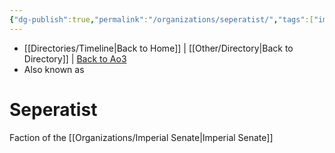 ```yaml
---
{"dg-publish":true,"permalink":"/organizations/seperatist/","tags":["imperialsenate","unfinished","faction"]}
---
```


- [[Directories/Timeline\|Back to Home]] | [[Other/Directory\|Back to Directory]] | [Back to Ao3](https://archiveofourown.org/works/19334440/chapters/45992584)
- Also known as

# Seperatist
Faction of the [[Organizations/Imperial Senate\|Imperial Senate]]
